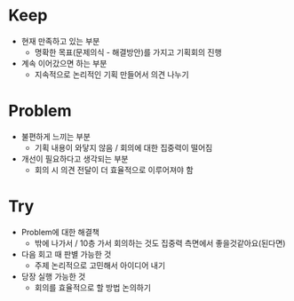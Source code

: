 # Keep

- 현재 만족하고 있는 부분
  - 명확한 목표(문제의식 - 해결방안)를 가지고 기획회의 진행
- 계속 이어갔으면 하는 부분
  - 지속적으로 논리적인 기획 만들어서 의견 나누기

# Problem

- 불편하게 느끼는 부분
  - 기획 내용이 와닿지 않음 / 회의에 대한 집중력이 떨어짐
- 개선이 필요하다고 생각되는 부분
  - 회의 시 의견 전달이 더 효율적으로 이루어져야 함

# Try

- Problem에 대한 해결책
  - 밖에 나가서 / 10층 가서 회의하는 것도 집중력 측면에서 좋을것같아요(된다면)
- 다음 회고 때 판별 가능한 것
  - 주제 논리적으로 고민해서 아이디어 내기
- 당장 실행 가능한 것
  - 회의를 효율적으로 할 방법 논의하기
